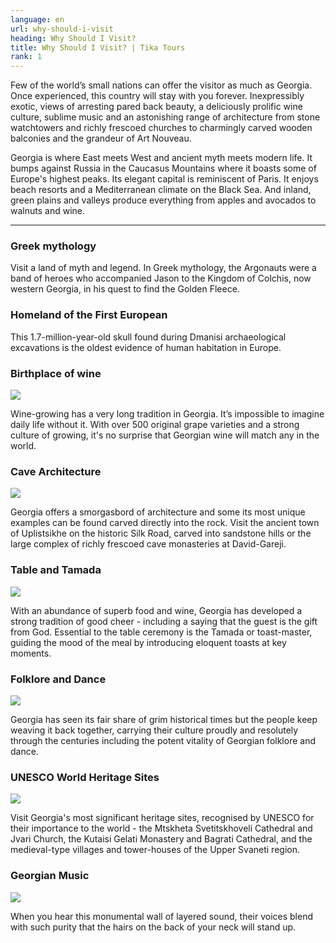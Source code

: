```yaml
---
language: en
url: why-should-i-visit
heading: Why Should I Visit?
title: Why Should I Visit? | Tika Tours
rank: 1
---
```

<div class="row content-row"><!-- 1053 (1)-->

</div>

<div class="row content-row"><!-- 1054 (2)-->
<div class="col-12 col-sm-6 col-md-6"><!-- 1430 -->

Few of the world’s small nations can offer the visitor as much as Georgia. Once experienced,
this country will stay with you forever. Inexpressibly exotic, views of arresting
pared back beauty, a deliciously prolific wine culture, sublime music and an astonishing
range of architecture from stone watchtowers and richly frescoed churches to charmingly
carved wooden balconies and the grandeur of Art Nouveau.

</div>

<div class="col-12 col-sm-6 col-md-6"><!-- 1431 -->

Georgia is where East meets West and ancient myth meets modern life. It bumps against
Russia in the Caucasus Mountains where it boasts some of Europe's highest peaks.
Its elegant capital is reminiscent of Paris. It enjoys beach resorts and a Mediterranean
climate on the Black Sea. And inland, green plains and valleys produce everything
from apples and avocados to walnuts and wine.

</div>

</div>

<div class="row content-row"><!-- 1055 (3)-->
<div class="col-12"><!-- 1432 -->

* * *

</div>

</div>

<div class="row content-row"><!-- 1056 (4)-->
<div class="col-12 col-sm-6 col-md-6"><!-- 1433 -->

### Greek mythology


Visit a land of myth and legend. In Greek mythology, the Argonauts were a band of
heroes who accompanied Jason to the Kingdom of Colchis, now western Georgia, in
his quest to find the Golden Fleece.

</div>

<div class="col-12 col-sm-6 col-md-6"><!-- 1434 -->

### Homeland of the First European


This 1.7\-million\-year\-old skull found during Dmanisi archaeological excavations
is the oldest evidence of human habitation in Europe.

</div>

</div>

<div class="row content-row"><!-- 1057 (5)-->
<div class="col-12 col-sm-6 col-md-6"><!-- 1435 -->

### Birthplace of wine


![](/library/content/img30.jpg)

Wine\-growing has a very long tradition in Georgia. It’s impossible to imagine daily
life without it. With over 500 original grape varieties and a strong culture of
growing, it's no surprise that Georgian wine will match any in the world.

</div>

<div class="col-12 col-sm-6 col-md-6"><!-- 1436 -->

### Cave Architecture


![](/library/content/img29.jpg)

Georgia offers a smorgasbord of architecture and some its most unique examples can
be found carved directly into the rock. Visit the ancient town of Uplistsikhe on
the historic Silk Road, carved into sandstone hills or the large complex of richly
frescoed cave monasteries at David\-Gareji.

</div>

</div>

<div class="row content-row"><!-- 1058 (6)-->
<div class="col-12 col-sm-6 col-md-6"><!-- 1437 -->

### Table and Tamada


![](/library/content/img31.jpg)

With an abundance of superb food and wine, Georgia has developed a strong tradition
of good cheer \- including a saying that the guest is the gift from God. Essential
to the table ceremony is the Tamada or toast\-master, guiding the mood of the meal
by introducing eloquent toasts at key moments.

</div>

<div class="col-12 col-sm-6 col-md-6"><!-- 1438 -->

### Folklore and Dance


![](/library/content/img33.jpg)

Georgia has seen its fair share of grim historical times but the people keep weaving
it back together, carrying their culture proudly and resolutely through the centuries
including the potent vitality of Georgian folklore and dance.

</div>

</div>

<div class="row content-row"><!-- 1059 (7)-->
<div class="col-12 col-sm-6 col-md-6"><!-- 1439 -->

### UNESCO World Heritage Sites


![](/library/content/img34.jpg)

Visit Georgia's most significant heritage sites, recognised by UNESCO for their importance
to the world \- the Mtskheta Svetitskhoveli Cathedral and Jvari Church, the Kutaisi
Gelati Monastery and Bagrati Cathedral, and the medieval\-type villages and tower\-houses
of the Upper Svaneti region.

</div>

<div class="col-12 col-sm-6 col-md-6"><!-- 1440 -->

### Georgian Music


![](/library/content/img32.jpg)

When you hear this monumental wall of layered sound, their voices blend with such
purity that the hairs on the back of your neck will stand up.

</div>

</div>
